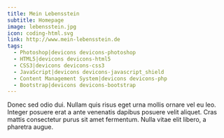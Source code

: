 ```yaml
---
title: Mein Lebensstein
subtitle: Homepage
image: lebensstein.jpg
icon: coding-html.svg
link: http://www.mein-lebensstein.de
tags:
  - Photoshop|devicons devicons-photoshop
  - HTML5|devicons devicons-html5
  - CSS3|devicons devicons-css3
  - JavaScript|devicons devicons-javascript_shield
  - Content Management System|devicons devicons-php
  - Bootstrap|devicons devicons-bootstrap
---
```


Donec sed odio dui. Nullam quis risus eget urna mollis ornare vel eu leo. Integer posuere erat a ante venenatis dapibus posuere velit aliquet. Cras mattis consectetur purus sit amet fermentum. Nulla vitae elit libero, a pharetra augue.
